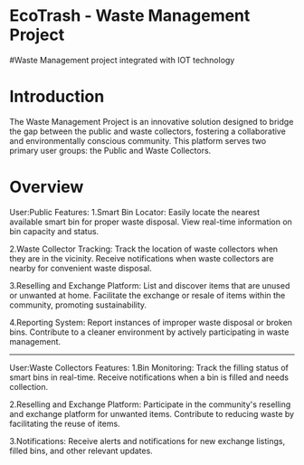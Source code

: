 # EcoTrash - Waste Management Project
#Waste Management project integrated with IOT technology

# Introduction
The Waste Management Project is an innovative solution designed to bridge the gap between the public and waste collectors, fostering a collaborative and environmentally conscious community. This platform serves two primary user groups: the Public and Waste Collectors.

# Overview
User:Public
Features:
1.Smart Bin Locator:
Easily locate the nearest available smart bin for proper waste disposal.
View real-time information on bin capacity and status.

2.Waste Collector Tracking:
Track the location of waste collectors when they are in the vicinity.
Receive notifications when waste collectors are nearby for convenient waste disposal.

3.Reselling and Exchange Platform:
List and discover items that are unused or unwanted at home.
Facilitate the exchange or resale of items within the community, promoting sustainability.

4.Reporting System:
Report instances of improper waste disposal or broken bins.
Contribute to a cleaner environment by actively participating in waste management.
____________________________________________________________________________________________________________________________________________________________________
User:Waste Collectors
Features:
1.Bin Monitoring:
Track the filling status of smart bins in real-time.
Receive notifications when a bin is filled and needs collection.

2.Reselling and Exchange Platform:
Participate in the community's reselling and exchange platform for unwanted items.
Contribute to reducing waste by facilitating the reuse of items.

3.Notifications:
Receive alerts and notifications for new exchange listings, filled bins, and other relevant updates.
